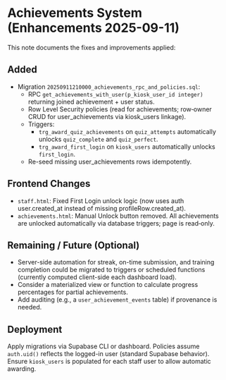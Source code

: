 # Achievements System (Enhancements 2025-09-11)

This note documents the fixes and improvements applied:

## Added
- Migration `20250911210000_achievements_rpc_and_policies.sql`:
  - RPC `get_achievements_with_user(p_kiosk_user_id integer)` returning joined achievement + user status.
  - Row Level Security policies (read for achievements; row‑owner CRUD for user_achievements via kiosk_users linkage).
  - Triggers:
    - `trg_award_quiz_achievements` on `quiz_attempts` automatically unlocks `quiz_complete` and `quiz_perfect`.
    - `trg_award_first_login` on `kiosk_users` automatically unlocks `first_login`.
  - Re-seed missing user_achievements rows idempotently.

## Frontend Changes
- `staff.html`: Fixed First Login unlock logic (now uses auth user.created_at instead of missing profileRow.created_at).
- `achievements.html`: Manual Unlock button removed. All achievements are unlocked automatically via database triggers; page is read‑only.

## Remaining / Future (Optional)
- Server-side automation for streak, on-time submission, and training completion could be migrated to triggers or scheduled functions (currently computed client-side each dashboard load).
- Consider a materialized view or function to calculate progress percentages for partial achievements.
- Add auditing (e.g., a `user_achievement_events` table) if provenance is needed.

## Deployment
Apply migrations via Supabase CLI or dashboard. Policies assume `auth.uid()` reflects the logged-in user (standard Supabase behavior). Ensure `kiosk_users` is populated for each staff user to allow automatic awarding.
